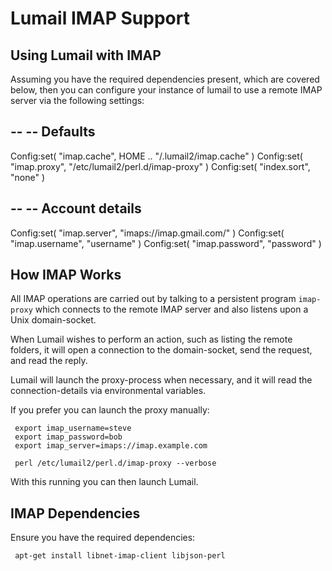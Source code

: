 Lumail IMAP Support
===================


Using Lumail with IMAP
----------------------

Assuming you have the required dependencies present, which are covered
below, then you can configure your instance of lumail to use a remote
IMAP server via the following settings:

   --
   -- Defaults
   --
   Config:set( "imap.cache", HOME .. "/.lumail2/imap.cache" )
   Config:set( "imap.proxy", "/etc/lumail2/perl.d/imap-proxy" )
   Config:set( "index.sort", "none" )

   --
   -- Account details
   --
   Config:set( "imap.server",   "imaps://imap.gmail.com/" )
   Config:set( "imap.username", "username" )
   Config:set( "imap.password", "password" )


How IMAP Works
--------------

All IMAP operations are carried out by talking to a persistent
program `imap-proxy` which connects to the remote IMAP server
and also listens upon a Unix domain-socket.

When Lumail wishes to perform an action, such as listing the remote
folders, it will open a connection to the domain-socket, send the
request, and read the reply.

Lumail will launch the proxy-process when necessary, and it will
read the connection-details via environmental variables.

If you prefer you can launch the proxy manually:

     export imap_username=steve
     export imap_password=bob
     export imap_server=imaps://imap.example.com

     perl /etc/lumail2/perl.d/imap-proxy --verbose

With this running you can then launch Lumail.


IMAP Dependencies
-----------------

Ensure you have the required dependencies:

     apt-get install libnet-imap-client libjson-perl
